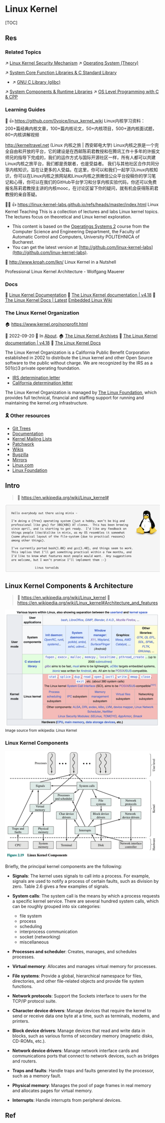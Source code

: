 # Linux Kernel

[TOC]



## Res
### Related Topics
↗ [Linux Kernel Security Mechanism](../../../../CyberSecurity/System%20Security/Operating%20System%20Security/🐏%20Linux%20Kernel%20Security%20Mechanism/Linux%20Kernel%20Security%20Mechanism.md)
↗ [Operating System (Theory)](../../../🧬%20Computer%20System/Operating%20System%20(Theory)/Operating%20System%20(Theory).md)

↗ [System Core Function Libraries & C Standard Library](../../📟%20System%20Level%20Programming/😴%20System%20Components%20&%20Runtime%20Libraries/📌%20System%20Core%20Function%20Libraries%20&%20C%20Standard%20Library/System%20Core%20Function%20Libraries%20&%20C%20Standard%20Library.md)
- ↗ [GNU C Library (glibc)](../../📟%20System%20Level%20Programming/😴%20System%20Components%20&%20Runtime%20Libraries/📌%20System%20Core%20Function%20Libraries%20&%20C%20Standard%20Library/👎%20GNU%20C%20Library%20(glibc)/GNU%20C%20Library%20(glibc).md)

↗ [System Components & Runtime Libraries](../../📟%20System%20Level%20Programming/😴%20System%20Components%20&%20Runtime%20Libraries/System%20Components%20&%20Runtime%20Libraries.md)
↗ [OS Level Programming with C & CPP](../../📟%20System%20Level%20Programming/OS%20Level%20Programming%20with%20C%20&%20CPP/OS%20Level%20Programming%20with%20C%20&%20CPP.md)


### Learning Guides
📂 👍 https://github.com/0voice/linux_kernel_wiki
Linux内核学习资料：200+篇经典内核文章，100+篇内核论文，50+内核项目，500+道内核面试题，80+内核讲解视频

http://kerneltravel.net (Linux 内核之旅 | 西安邮电大学)
Linux内核之旅是一个完全自由和开放的平台，它的建设是在西邮陈莉君教授和在腾讯工作十多年的许振文师兄的指导下完成的，我们的运作方式与国际开源社区一样，所有人都可以共建Linux内核之旅平台，我们都是贡献者，也是受益者。
我们与其他社区合作共同分享内核知识，旨在让更多的人受益。在这里，你可以和我们一起学习Linux内核知识，你可以在Linux内核之旅网站和Linux内核之旅微信公众平台投稿你的学习笔记和心得，你可以在我们的GitHub平台学习和分享内核实验代码，你还可以免费报名陈莉君教授主讲的内核mooc，在讨论区留下你的疑问，就有机会获得陈莉君教授的亲自答疑。

👨‍💻 👍 https://linux-kernel-labs.github.io/refs/heads/master/index.html
Linux Kernel Teaching
This is a collection of lectures and labs Linux kernel topics. The lectures focus on theoretical and Linux kernel exploration.
- This content is based on the [Operatings Systems 2](http://ocw.cs.pub.ro/courses/so2) course from the Computer Science and Engineering Department, the Faculty of Automatic Control and Computers, University POLITEHNICA of Bucharest.
- You can get the latest version at [http://github.com/linux-kernel-labs](http://github.com/linux-kernel-labs).

📖 http://www.kroah.com/lkn/
Linux Kernel in a Nutshell

Professional Linux Kernel Architecture - Wolfgang Mauerer

### Docs
📂 [Linux Kernel Documentation](https://docs.kernel.org)
📂 [The Linux Kernel documentation | v4.18](https://www.kernel.org/doc/html/v4.18/index.html)
📂 [The Linux Kernel Docs | Latest](https://www.kernel.org/doc/html/latest/)
[Embedded Linux Wiki](https://elinux.org/Main_Page)


### The Linux Kernel Organization
🏠 https://www.kernel.org/nonprofit.html

📅 2022-09-20
🤳 In [About](https://www.kernel.org/category/about.html). 
🏠 [The Linux Kernel Archives](https://www.kernel.org/) 
📂 [The Linux Kernel documentation | v4.18](https://www.kernel.org/doc/html/v4.18/index.html)
📂 [The Linux Kernel Docs](https://www.kernel.org/doc/)

The Linux Kernel Organization is a California Public Benefit Corporation established in 2002 to distribute the Linux kernel and other Open Source software to the public without charge. We are recognized by the IRS as a 501(c)3 private operating foundation.
- [IRS determination letter](https://www.kernel.org/static/corporate/irs-nonprofit-ok-redacted.pdf)
- [California determination letter](https://www.kernel.org/static/corporate/state-nonprofit-ok-redacted.pdf)

The Linux Kernel Organization is managed by [The Linux Foundation](http://linuxfoundation.org/), which provides full technical, financial and staffing support for running and maintaining the kernel.org infrastructure.


### 🎗 Other resources
- [Git Trees](https://git.kernel.org/)
- [Documentation](https://docs.kernel.org/)
- [Kernel Mailing Lists](https://lore.kernel.org/)
- [Patchwork](https://patchwork.kernel.org/)
- [Wikis](https://www.wiki.kernel.org/)
- [Bugzilla](https://bugzilla.kernel.org/)
- [Mirrors](https://mirrors.kernel.org/)
- [Linux.com](https://www.linux.com/)
- [Linux Foundation](http://www.linuxfoundation.org/)



## Intro
> 🔗 https://en.wikipedia.org/wiki/Linux_kernel#

![](../../../../../Assets/Pics/Screenshot%202023-04-16%20at%203.49.23%20PM.png)



## Linux Kernel Components & Architecture
> 🔗 https://en.wikipedia.org/wiki/Linux_kernel
> 🔗 https://en.wikipedia.org/wiki/Linux_kernel#Architecture_and_features

![](../../../../../Assets/Pics/Screenshot%202024-02-21%20at%209.18.47PM.png)
<small>Image source from wikipedia: Linux Kernel </small>


### Linux Kernel Components

![](../../../../../Assets/Pics/Screenshot%202023-03-30%20at%2012.48.02%20PM.png)

Briefly, the principal kernel components are the following:

- **Signals**: The kernel uses signals to call into a process. For example, signals are used to notify a process of certain faults, such as division by zero. Table 2.6 gives a few examples of signals.

- **System calls**: The system call is the means by which a process requests a specific kernel service. There are several hundred system calls, which can be roughly grouped into six categories:
	- file system
	- process
	- scheduling
	- interprocess communication
	- socket (networking)
	- miscellaneous

- **Processes and scheduler**: Creates, manages, and schedules processes.

- **Virtual memory**: Allocates and manages virtual memory for processes.

- **File systems**: Provide a global, hierarchical namespace for files, directories, and other file-related objects and provide file system functions.

- **Network protocols**: Support the Sockets interface to users for the TCP/IP protocol suite.

- **Character device drivers**: Manage devices that require the kernel to send or receive data one byte at a time, such as terminals, modems, and printers.

- **Block device drivers**: Manage devices that read and write data in blocks, such as various forms of secondary memory (magnetic disks, CD-ROMs, etc.).

- **Network device drivers**: Manage network interface cards and communications ports that connect to network devices, such as bridges and routers.

- **Traps and faults**: Handle traps and faults generated by the processor, such as a memory fault.

- **Physical memory**: Manages the pool of page frames in real memory and allocates pages for virtual memory.

- **Interrupts**: Handle interrupts from peripheral devices.





## Ref
[👍 Linux内核应该怎么去学习？ - 知乎]: https://www.zhihu.com/question/58121772

[我为何放弃 Linux 内核学习]: https://happypeter.github.io/learning-kernel.html
[Linux内核入门之路 (非广告) | 51cto]: https://blog.51cto.com/u_15315240/3211777

[👍 👍 Rust std fs 比 Python 慢！真的吗！？]: https://mp.weixin.qq.com/s/m-IBomxu88DlNcEyOgyOew

[Anatomy of the Linux kernel | IBM Docs]: https://developer.ibm.com/articles/l-linux-kernel/
